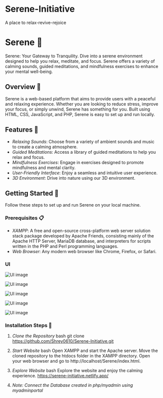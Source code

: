 # Serene-Initiative
A place to relax-revive-rejoice

# Serene 🌿

Serene: Your Gateway to Tranquility. Dive into a serene environment designed to help you relax, meditate, and focus. Serene offers a variety of calming sounds, guided meditations, and mindfulness exercises to enhance your mental well-being.

## Overview 🌟

Serene is a web-based platform that aims to provide users with a peaceful and relaxing experience. Whether you are looking to reduce stress, improve your focus, or simply unwind, Serene has something for you. Built using HTML, CSS, JavaScript, and PHP, Serene is easy to set up and run locally.

## Features 🌈

- *Relaxing Sounds*: Choose from a variety of ambient sounds and music to create a calming atmosphere.
- *Guided Meditations*: Access a library of guided meditations to help you relax and focus.
- *Mindfulness Exercises*: Engage in exercises designed to promote mindfulness and mental clarity.
- *User-Friendly Interface*: Enjoy a seamless and intuitive user experience.
- *3D Environment*: Drive into nature using our 3D environment.

## Getting Started 🚀

Follow these steps to set up and run Serene on your local machine.

### Prerequisites 📋

- *XAMPP*: A free and open-source cross-platform web server solution stack package developed by Apache Friends, consisting mainly of the Apache HTTP Server, MariaDB database, and interpreters for scripts written in the PHP and Perl programming languages.
- *Web Browser*: Any modern web browser like Chrome, Firefox, or Safari.

### UI

![UI image](./images/UI1.png)


![UI image](./images/UI2.png)


![UI image](./images/UI3.png)


![UI image](./images/UI4.png)


![UI image](./images/UI5.png)


### Installation Steps 🔧

1. *Clone the Repository*
   bash
   git clone https://github.com/Shrey0610/Serene-Initiative.git
   

2. *Start Website*
bash
    Open XAMPP and start the Apache server.
    Move the cloned repository to the htdocs folder in the XAMPP directory.
    Open your web browser and go to http://localhost/Serene/index.html.

3. *Explore Website*
bash
    Explore the website and enjoy the calming experience.
    https://serene-initiative.netlify.app/

4. *Note: Connect the Database created in php/myadmin using myadminportal* 
